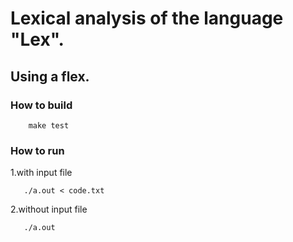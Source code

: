 # Lexical analysis of the language "Lex".
## Using a flex.

###  How to build
```
    make test
```
###  How to run

1.with input file
```
   ./a.out < code.txt
```
2.without input file
```
   ./a.out
```
